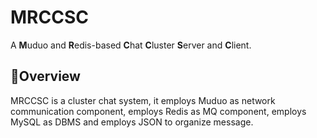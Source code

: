 # MRCCSC
A **M**uduo and **R**edis-based **C**hat **C**luster **S**erver and **C**lient.

## :memo:Overview 
MRCCSC is a cluster chat system, it employs Muduo as network communication component, employs Redis as MQ component, employs MySQL as DBMS and employs JSON to organize message.
  
## 
